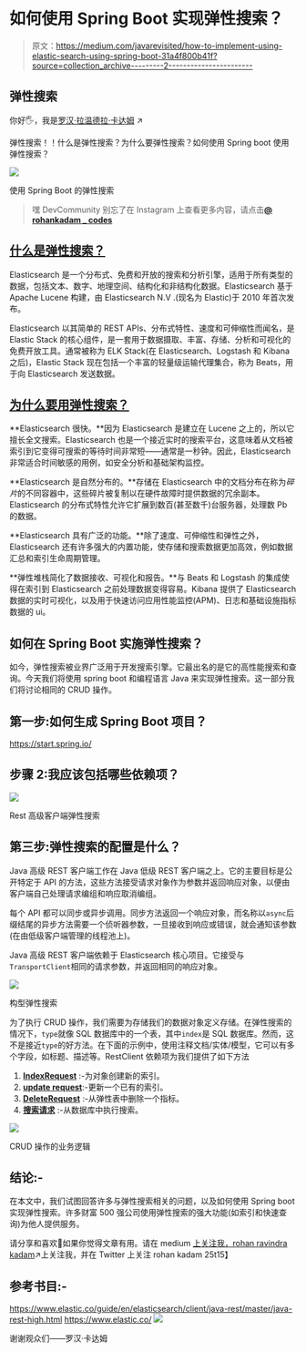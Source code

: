 # 如何使用 Spring Boot 实现弹性搜索？

> 原文：<https://medium.com/javarevisited/how-to-implement-using-elastic-search-using-spring-boot-31a4f800b41f?source=collection_archive---------2----------------------->

## 弹性搜索

你好🖐，我是[罗汉·拉温德拉·卡达姆](https://medium.com/u/a1b33b7cda75?source=post_page-----31a4f800b41f--------------------------------) ↗ [️](https://znap.link/rohankadam)

弹性搜索！！什么是弹性搜索？为什么要弹性搜索？如何使用 Spring boot 使用弹性搜索？

![](img/bdd018fa2ea1cd0546eb0bf995446394.png)

使用 Spring Boot 的弹性搜索

> 嘿 DevCommunity 别忘了在 Instagram 上查看更多内容，请点击[**@ rohankadam _ codes**](https://www.instagram.com/rohankadam_codes/)

## [什么是弹性搜索？](https://www.elastic.co/what-is/elasticsearch)

Elasticsearch 是一个分布式、免费和开放的搜索和分析引擎，适用于所有类型的数据，包括文本、数字、地理空间、结构化和非结构化数据。Elasticsearch 基于 Apache Lucene 构建，由 Elasticsearch N.V .(现名为 Elastic)于 2010 年首次发布。

Elasticsearch 以其简单的 REST APIs、分布式特性、速度和可伸缩性而闻名，是 Elastic Stack 的核心组件，是一套用于数据摄取、丰富、存储、分析和可视化的免费开放工具。通常被称为 ELK Stack(在 Elasticsearch、Logstash 和 Kibana 之后)，Elastic Stack 现在包括一个丰富的轻量级运输代理集合，称为 Beats，用于向 Elasticsearch 发送数据。

## [为什么要用弹性搜索？](https://www.elastic.co/what-is/elasticsearch)

**Elasticsearch 很快。**因为 Elasticsearch 是建立在 Lucene 之上的，所以它擅长全文搜索。Elasticsearch 也是一个接近实时的搜索平台，这意味着从文档被索引到它变得可搜索的等待时间非常短——通常是一秒钟。因此，Elasticsearch 非常适合时间敏感的用例，如安全分析和基础架构监控。

**Elasticsearch 是自然分布的。**存储在 Elasticsearch 中的文档分布在称为*碎片*的不同容器中，这些碎片被复制以在硬件故障时提供数据的冗余副本。Elasticsearch 的分布式特性允许它扩展到数百(甚至数千)台服务器，处理数 Pb 的数据。

**Elasticsearch 具有广泛的功能。**除了速度、可伸缩性和弹性之外，Elasticsearch 还有许多强大的内置功能，使存储和搜索数据更加高效，例如数据汇总和索引生命周期管理。

**弹性堆栈简化了数据接收、可视化和报告。**与 Beats 和 Logstash 的集成使得在索引到 Elasticsearch 之前处理数据变得容易。Kibana 提供了 Elasticsearch 数据的实时可视化，以及用于快速访问应用性能监控(APM)、日志和基础设施指标数据的 ui。

## 如何在 Spring Boot 实施弹性搜索？

如今，弹性搜索被业界广泛用于开发搜索引擎。它最出名的是它的高性能搜索和查询。今天我们将使用 spring boot 和编程语言 Java 来实现弹性搜索。这一部分我们将讨论相同的 CRUD 操作。

## 第一步:如何生成 Spring Boot 项目？

<https://start.spring.io/>  

## 步骤 2:我应该包括哪些依赖项？

![](img/3e1a3a7494963af48c95705e070c7cde.png)

Rest 高级客户端弹性搜索

## 第三步:弹性搜索的配置是什么？

Java 高级 REST 客户端工作在 Java 低级 REST 客户端之上。它的主要目标是公开特定于 API 的方法，这些方法接受请求对象作为参数并返回响应对象，以便由客户端自己处理请求编组和响应取消编组。

每个 API 都可以同步或异步调用。同步方法返回一个响应对象，而名称以`async`后缀结尾的异步方法需要一个侦听器参数，一旦接收到响应或错误，就会通知该参数(在由低级客户端管理的线程池上)。

Java 高级 REST 客户端依赖于 Elasticsearch 核心项目。它接受与`TransportClient`相同的请求参数，并返回相同的响应对象。

![](img/821d28dc2e0bf6d8d6a7cb2d53c4640f.png)

构型弹性搜索

为了执行 CRUD 操作，我们需要为存储我们的数据对象定义存储。在弹性搜索的情况下，`type`就像 SQL 数据库中的一个表，其中`index`是 SQL 数据库。然而，这不是接近`type`的好方法。在下面的示例中，使用注释文档/实体/模型，它可以有多个字段，如标题、描述等。RestClient 依赖项为我们提供了如下方法

1.  [**IndexRequest**](https://www.elastic.co/guide/en/elasticsearch/client/java-rest/master/java-rest-high-document-index.html) :-为对象创建新的索引。
2.  [**update request**](https://www.elastic.co/guide/en/elasticsearch/client/java-rest/master/java-rest-high-document-update.html):-更新一个已有的索引。
3.  [**DeleteRequest**](https://www.elastic.co/guide/en/elasticsearch/client/java-rest/master/java-rest-high-document-delete.html) :-从弹性表中删除一个指标。
4.  [**搜索请求**](https://www.elastic.co/guide/en/elasticsearch/client/java-rest/current/java-rest-high-search.html) :-从数据库中执行搜索。

![](img/f6775542fdebd41628c0dd70c80dff0c.png)

CRUD 操作的业务逻辑

## 结论:-

在本文中，我们试图回答许多与弹性搜索相关的问题，以及如何使用 Spring boot 实现弹性搜索。许多财富 500 强公司使用弹性搜索的强大功能(如索引和快速查询)为他人提供服务。

请分享和喜欢💖如果你觉得文章有用。请在 medium [上关注我，rohan ravindra kadam](https://medium.com/u/a1b33b7cda75?source=post_page-----31a4f800b41f--------------------------------)↗️上关注我，并在 Twitter 上关注 rohan kadam 25t15】

## 参考书目:-

<https://www.elastic.co/guide/en/elasticsearch/client/java-rest/master/java-rest-high.html>  <https://www.elastic.co/>  ![](img/414bc1c7402a217cfcaf8545c237ad01.png)

谢谢观众们——罗汉·卡达姆